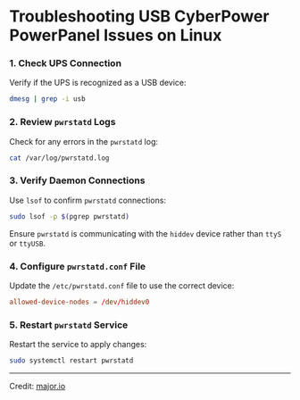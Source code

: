 
# Troubleshooting USB CyberPower PowerPanel Issues on Linux

### 1. Check UPS Connection
Verify if the UPS is recognized as a USB device:
```bash
dmesg | grep -i usb
```

### 2. Review `pwrstatd` Logs
Check for any errors in the `pwrstatd` log:
```bash
cat /var/log/pwrstatd.log
```

### 3. Verify Daemon Connections
Use `lsof` to confirm `pwrstatd` connections:
```bash
sudo lsof -p $(pgrep pwrstatd)
```
Ensure `pwrstatd` is communicating with the `hiddev` device rather than `ttyS` or `ttyUSB`.

### 4. Configure `pwrstatd.conf` File
Update the `/etc/pwrstatd.conf` file to use the correct device:
```conf
allowed-device-nodes = /dev/hiddev0
```

### 5. Restart `pwrstatd` Service
Restart the service to apply changes:
```bash
sudo systemctl restart pwrstatd
```

---

Credit: [major.io](https://major.io/p/troubleshooting-cyberpower-powerpanel-issues-in-linux/)
